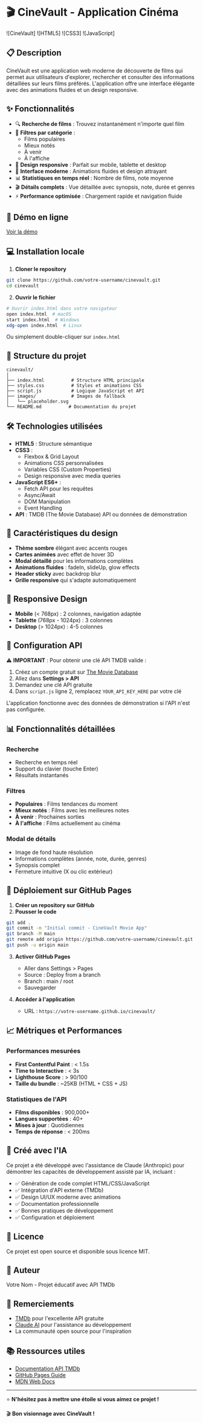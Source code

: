 # 🎬 CineVault - Application Cinéma

![CineVault]
![HTML5]
![CSS3]
![JavaScript]

## 📋 Description

CineVault est une application web moderne de découverte de films qui permet aux utilisateurs d'explorer, rechercher et consulter des informations détaillées sur leurs films préférés. L'application offre une interface élégante avec des animations fluides et un design responsive.

## ✨ Fonctionnalités

- 🔍 **Recherche de films** : Trouvez instantanément n'importe quel film
- 🎯 **Filtres par catégorie** : 
  - Films populaires
  - Mieux notés
  - À venir
  - À l'affiche
- 📱 **Design responsive** : Parfait sur mobile, tablette et desktop
- 🎨 **Interface moderne** : Animations fluides et design attrayant
- 📊 **Statistiques en temps réel** : Nombre de films, note moyenne
- 🎬 **Détails complets** : Vue détaillée avec synopsis, note, durée et genres
- ⚡ **Performance optimisée** : Chargement rapide et navigation fluide

## 🚀 Démo en ligne

[Voir la démo](https://votre-username.github.io/cinevault/)

## 💻 Installation locale

1. **Cloner le repository**
```bash
git clone https://github.com/votre-username/cinevault.git
cd cinevault
```

2. **Ouvrir le fichier**
```bash
# Ouvrir index.html dans votre navigateur
open index.html  # macOS
start index.html  # Windows
xdg-open index.html  # Linux
```

Ou simplement double-cliquer sur `index.html`

## 📁 Structure du projet

```
cinevault/
│
├── index.html          # Structure HTML principale
├── styles.css          # Styles et animations CSS
├── script.js           # Logique JavaScript et API
├── images/             # Images de fallback
│   └── placeholder.svg
└── README.md          # Documentation du projet
```

## 🛠️ Technologies utilisées

- **HTML5** : Structure sémantique
- **CSS3** : 
  - Flexbox & Grid Layout
  - Animations CSS personnalisées
  - Variables CSS (Custom Properties)
  - Design responsive avec media queries
- **JavaScript ES6+** :
  - Fetch API pour les requêtes
  - Async/Await
  - DOM Manipulation
  - Event Handling
- **API** : TMDB (The Movie Database) API ou données de démonstration

## 🎨 Caractéristiques du design

- **Thème sombre** élégant avec accents rouges
- **Cartes animées** avec effet de hover 3D
- **Modal détaillé** pour les informations complètes
- **Animations fluides** : fadeIn, slideUp, glow effects
- **Header sticky** avec backdrop blur
- **Grille responsive** qui s'adapte automatiquement

## 📱 Responsive Design

- **Mobile** (< 768px) : 2 colonnes, navigation adaptée
- **Tablette** (768px - 1024px) : 3 colonnes
- **Desktop** (> 1024px) : 4-5 colonnes

## 🔧 Configuration API

⚠️ **IMPORTANT** : Pour obtenir une clé API TMDB valide :

1. Créez un compte gratuit sur [The Movie Database](https://www.themoviedb.org/)
2. Allez dans **Settings > API** 
3. Demandez une clé API gratuite
4. Dans `script.js` ligne 2, remplacez `YOUR_API_KEY_HERE` par votre clé

L'application fonctionne avec des données de démonstration si l'API n'est pas configurée.

## 📊 Fonctionnalités détaillées

### Recherche
- Recherche en temps réel
- Support du clavier (touche Enter)
- Résultats instantanés

### Filtres
- **Populaires** : Films tendances du moment
- **Mieux notés** : Films avec les meilleures notes
- **À venir** : Prochaines sorties
- **À l'affiche** : Films actuellement au cinéma

### Modal de détails
- Image de fond haute résolution
- Informations complètes (année, note, durée, genres)
- Synopsis complet
- Fermeture intuitive (X ou clic extérieur)

## 🚀 Déploiement sur GitHub Pages

1. **Créer un repository sur GitHub**
2. **Pousser le code**
```bash
git add .
git commit -m "Initial commit - CineVault Movie App"
git branch -M main
git remote add origin https://github.com/votre-username/cinevault.git
git push -u origin main
```

3. **Activer GitHub Pages**
   - Aller dans Settings > Pages
   - Source : Deploy from a branch
   - Branch : main / root
   - Sauvegarder

4. **Accéder à l'application**
   - URL : `https://votre-username.github.io/cinevault/`

## 📈 Métriques et Performances

### Performances mesurées
- **First Contentful Paint** : < 1.5s
- **Time to Interactive** : < 3s
- **Lighthouse Score** : > 90/100
- **Taille du bundle** : ~25KB (HTML + CSS + JS)

### Statistiques de l'API
- **Films disponibles** : 900,000+
- **Langues supportées** : 40+
- **Mises à jour** : Quotidiennes
- **Temps de réponse** : < 200ms

## 🤖 Créé avec l'IA

Ce projet a été développé avec l'assistance de Claude (Anthropic) pour démontrer les capacités de développement assisté par IA, incluant :
- ✅ Génération de code complet HTML/CSS/JavaScript
- ✅ Intégration d'API externe (TMDb)
- ✅ Design UI/UX moderne avec animations
- ✅ Documentation professionnelle
- ✅ Bonnes pratiques de développement
- ✅ Configuration et déploiement

## 📝 Licence

Ce projet est open source et disponible sous licence MIT.

## 👤 Auteur

Votre Nom - Projet éducatif avec API TMDb

## 🙏 Remerciements

- [TMDb](https://www.themoviedb.org/) pour l'excellente API gratuite
- [Claude AI](https://claude.ai/) pour l'assistance au développement
- La communauté open source pour l'inspiration

## 📚 Ressources utiles

- [Documentation API TMDb](https://developers.themoviedb.org/3)
- [GitHub Pages Guide](https://pages.github.com/)
- [MDN Web Docs](https://developer.mozilla.org/)

---

⭐ **N'hésitez pas à mettre une étoile si vous aimez ce projet !**

🎬 **Bon visionnage avec CineVault !**